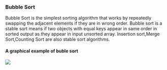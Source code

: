 ### Bubble Sort
Bubble Sort is the simplest sorting algorithm that works by repeatedly swapping the adjacent elements if they are in wrong order.
Bubble sort is a stable sort means if two objects with equal keys appear in same order in sorted output as they appear in input unsorted array.
Insertion sort,Merge Sort,Counting Sort are also stable sort algorithms.
#### A graphical example of buble sort
![](https://upload.wikimedia.org/wikipedia/commons/c/c8/Bubble-sort-example-300px.gif)
